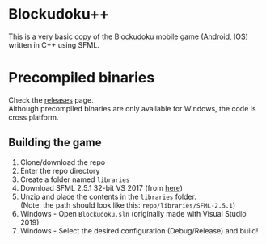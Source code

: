 # Blockudoku++
This is a very basic copy of the Blockudoku mobile game ([Android](https://play.google.com/store/apps/details?id=com.easybrain.block.puzzle.games&hl=en&gl=US), [IOS](https://apps.apple.com/us/app/blockudoku-block-puzzle-game/id1452227871)) written in C++ using SFML.

# Precompiled binaries
Check the [releases](https://github.com/CosminPerRam/Blockudokuplusplus/releases) page.  
Although precompiled binaries are only available for Windows, the code is cross platform.

## Building the game
1. Clone/download the repo
2. Enter the repo directory
3. Create a folder named `libraries`
4. Download SFML 2.5.1 32-bit VS 2017 (from [here](https://www.sfml-dev.org/download/sfml/2.5.1/))
5. Unzip and place the contents in the `libraries` folder.  
(Note: the path should look like this: `repo/libraries/SFML-2.5.1`)
6. Windows - Open `Blockudoku.sln` (originally made with Visual Studio 2019)
7. Windows - Select the desired configuration (Debug/Release) and build!
